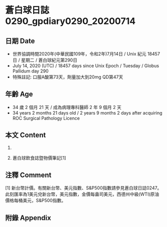 [_metadata_:encoding]: - "utf-8"
[_metadata_:language]: - "zh-Hant-TW"
[_metadata_:fileformat]: - "markdown"
[_metadata_:MIME_type]: - "text/plain"
[_metadata_:markdown_version]: - "commonmark version 0.29"
[_metadata_:markdown_spec]: - "https://spec.commonmark.org/0.29/"

# 蒼白球日誌0290_gpdiary0290_20200714 #

## 日期 Date ##

* 世界協調時間2020年(中華民國109年，令和2年)7月14日 / Unix 紀元 18457 日 / 星期二 / 蒼白球紀元第290日
* July 14, 2020 (UTC) / 18457 days since Unix Epoch / Tuesday / Globus Pallidum day 290
* 特殊註記: 口服A酸第73天，劑量加大到20mg QD第47天

## 年齡 Age ##

* 34 歲 2 個月 21 天 / 成為病理專科醫師 2 年 9 個月 2 天
* 34 years 2 months 21 days old / 2 years 9 months 2 days after acquiring ROC Surgical Pathology Licence

## 本文 Content ##

1. 

    
2. 蒼白球飲食誌暨物價筆記[1]

    

## 注釋 Comment ##

[1] 新台幣計價。有關新台幣、美元指數、S&P500指數請參見蒼白球日誌0247。此刻匯率為1美元兌新台幣，美元指數，金價每盎司美元，西德州中級(WTI)原油價格每桶美元，S&P500指數。



## 附錄 Appendix ##

